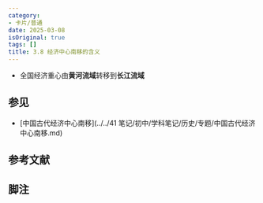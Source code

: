 ```yaml
---
category:
- 卡片/普通
date: 2025-03-08
isOriginal: true
tags: []
title: 3.8 经济中心南移的含义
---
```


- 全国经济重心由**黄河流域**转移到**长江流域**
## 参见
- [中国古代经济中心南移](../../41 笔记/初中/学科笔记/历史/专题/中国古代经济中心南移.md)
## 参考文献
## 脚注

